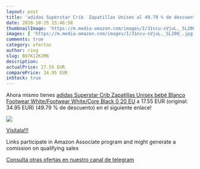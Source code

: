 ```yaml
---
layout: post
title: 'adidas Superstar Crib  Zapatillas Unisex al 49.79 % de descuento'
date: 2020-10-25 15:46:58
thumbnailImage: 'https://m.media-amazon.com/images/I/31ncu-sVjuL._SL200_.jpg'
images: [ 'https://m.media-amazon.com/images/I/31ncu-sVjuL._SL200_.jpg' ]
comments: true
category: ofertas
author: ring
slug: B07K12KJM6
description:
actualPrice: 17.55 EUR
comparePrice: 34.95 EUR
inStock: true
---
```


Ahora mismo tienes [adidas Superstar Crib  Zapatillas Unisex bebé  Blanco  Footwear White/Footwear White/Core Black 0   20 EU](https://www.amazon.es/dp/B07K12KJM6/?tag=tolees-21) a 17.55 EUR (original: 34.95 EUR) (49.79 %  de descuento) en el siguiente enlace!

[![](https://m.media-amazon.com/images/I/31ncu-sVjuL._SL200_.jpg)](https://www.amazon.es/dp/B07K12KJM6/?tag=tolees-21)

[Visítala!!!](https://www.amazon.es/dp/B07K12KJM6/?tag=tolees-21)

Links participate in Amazon Associate program and might generate a comission on qualifying sales

[Consulta otras ofertas en nuestro canal de telegram](https://t.me/s/ofertas25)
